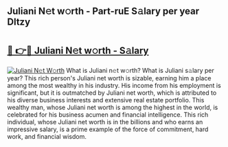 ## Juliani N𝚎t w𝚘rth - Part-ruE S𝚊lary per year Dltzy

# <h2><a href="http://gc2zy5.nevu.top/?p=Juliani">🔗 👉🔴 Juliani N𝚎t w𝚘rth - S𝚊lary</a></h2>

[![Juliani N𝚎t W𝚘rth](https://i.imgur.com/Oavwk0R.jpeg)](http://gc2zy5.nevu.top/?p=Juliani)
What is Juliani n𝚎t w𝚘rth? What is Juliani s𝚊lary per year?
This rich person's Juliani net worth is sizable, earning him a place among the most wealthy in his industry. His income from his employment is significant, but it is outmatched by Juliani net worth, which is attributed to his diverse business interests and extensive real estate portfolio. This wealthy man, whose Juliani net worth is among the highest in the world, is celebrated for his business acumen and financial intelligence. This rich individual, whose Juliani net worth is in the billions and who earns an impressive salary, is a prime example of the force of commitment, hard work, and financial wisdom.
